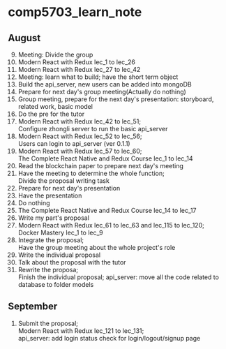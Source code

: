 # comp5703_learn_note

## August
9. Meeting: Divide the group
10. Modern React with Redux lec_1 to lec_26
11. Modern React with Redux lec_27 to lec_42
12. Meeting: learn what to build; have the short term object
13. Build the api_server, new users can be added into mongoDB
14. Prepare for next day's group meeting(Actually do nothing)
15. Group meeting, prepare for the next day's presentation: 
    storyboard, related work, basic model
16. Do the pre for the tutor
17. Modern React with Redux lec_42 to lec_51; 
<br>Configure zhongli server to run the basic api_server
18. Modern React with Redux lec_52 to lec_56; 
<br>Users can login to api_server (ver 0.1.1)
19. Modern React with Redux lec_57 to lec_60; 
<br>The Complete React Native and Redux Course lec_1 to lec_14
20. Read the blockchain paper to prepare next day's meeting
21. Have the meeting to determine the whole function;
<br>Divide the proposal writing task
22. Prepare for next day's presentation
23. Have the presentation
24. Do nothing
25. The Complete React Native and Redux Course lec_14 to lec_17
26. Write my part's proposal
27. Modern React with Redux lec_61 to lec_63 and lec_115 to lec_120;
<br>Docker Mastery lec_1 to lec_9
28. Integrate the proposal;
<br>Have the group meeting about the whole project's role
29. Write the individual proposal
30. Talk about the proposal with the tutor
31. Rewrite the proposa;
<br>Finish the individual proposal;
api_server: move all the code related to database to folder models

## September
1. Submit the proposal;
<br>Modern React with Redux lec_121 to lec_131;
<br>api_server: add login status check for login/logout/signup page

